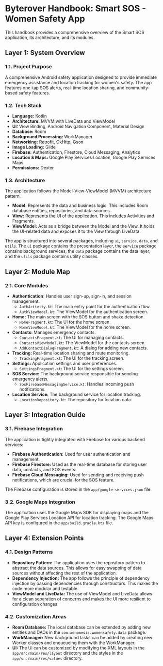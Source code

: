 # Byterover Handbook: Smart SOS - Women Safety App

This handbook provides a comprehensive overview of the Smart SOS application, its architecture, and its modules.

## Layer 1: System Overview

### 1.1. Project Purpose

A comprehensive Android safety application designed to provide immediate emergency assistance and location tracking for women's safety. The app features one-tap SOS alerts, real-time location sharing, and community-based safety features.

### 1.2. Tech Stack

- **Language:** Kotlin
- **Architecture:** MVVM with LiveData and ViewModel
- **UI:** View Binding, Android Navigation Component, Material Design
- **Database:** Room
- **Background Processing:** WorkManager
- **Networking:** Retrofit, OkHttp, Gson
- **Image Loading:** Glide
- **Firebase:** Authentication, Firestore, Cloud Messaging, Analytics
- **Location & Maps:** Google Play Services Location, Google Play Services Maps
- **Permissions:** Dexter

### 1.3. Architecture

The application follows the Model-View-ViewModel (MVVM) architecture pattern.

- **Model:** Represents the data and business logic. This includes Room database entities, repositories, and data sources.
- **View:** Represents the UI of the application. This includes Activities and Fragments.
- **ViewModel:** Acts as a bridge between the Model and the View. It holds the UI-related data and exposes it to the View through LiveData.

The app is structured into several packages, including `ui`, `service`, `data`, and `utils`. The `ui` package contains the presentation layer, the `service` package contains background services, the `data` package contains the data layer, and the `utils` package contains utility classes.

## Layer 2: Module Map

### 2.1. Core Modules

- **Authentication:** Handles user sign-up, sign-in, and session management.
  - `AuthActivity.kt`: The main entry point for the authentication flow.
  - `AuthViewModel.kt`: The ViewModel for the authentication screen.
- **Home:** The main screen with the SOS button and shake detection.
  - `HomeFragment.kt`: The UI for the home screen.
  - `HomeViewModel.kt`: The ViewModel for the home screen.
- **Contacts:** Manages emergency contacts.
  - `ContactsFragment.kt`: The UI for managing contacts.
  - `ContactsViewModel.kt`: The ViewModel for the contacts screen.
  - `AddContactDialogFragment.kt`: A dialog for adding new contacts.
- **Tracking:** Real-time location sharing and route monitoring.
  - `TrackingFragment.kt`: The UI for the tracking screen.
- **Settings:** Application settings and user preferences.
  - `SettingsFragment.kt`: The UI for the settings screen.
- **SOS Service:** The background service responsible for sending emergency alerts.
  - `SosFirebaseMessagingService.kt`: Handles incoming push notifications.
- **Location Service:** The background service for location tracking.
  - `LocationRepository.kt`: The repository for location data.

## Layer 3: Integration Guide

### 3.1. Firebase Integration

The application is tightly integrated with Firebase for various backend services:

- **Firebase Authentication:** Used for user authentication and management.
- **Firebase Firestore:** Used as the real-time database for storing user data, contacts, and SOS events.
- **Firebase Cloud Messaging:** Used for sending and receiving push notifications, which are crucial for the SOS feature.

The Firebase configuration is stored in the `app/google-services.json` file.

### 3.2. Google Maps Integration

The application uses the Google Maps SDK for displaying maps and the Google Play Services Location API for location tracking. The Google Maps API key is configured in the `app/build.gradle.kts` file.

## Layer 4: Extension Points

### 4.1. Design Patterns

- **Repository Pattern:** The application uses the repository pattern to abstract the data sources. This allows for easy swapping of data sources without affecting the rest of the application.
- **Dependency Injection:** The app follows the principle of dependency injection by passing dependencies through constructors. This makes the code more modular and testable.
- **ViewModel and LiveData:** The use of ViewModel and LiveData allows for a clean separation of concerns and makes the UI more resilient to configuration changes.

### 4.2. Customization Areas

- **Room Database:** The local database can be extended by adding new entities and DAOs in the `com.xenonesis.womensafety.data` package.
- **WorkManager:** New background tasks can be added by creating new Worker classes and enqueueing them with the WorkManager.
- **UI:** The UI can be customized by modifying the XML layouts in the `app/src/main/res/layout` directory and the styles in the `app/src/main/res/values` directory.